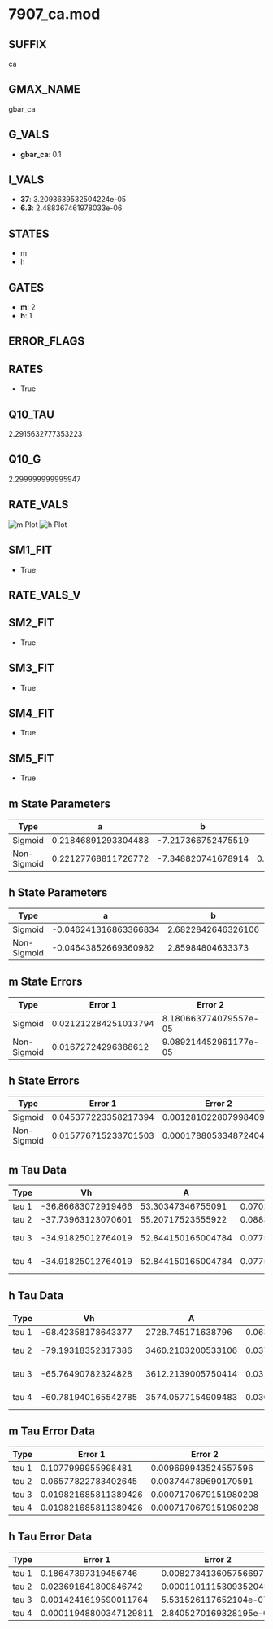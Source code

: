 # 7907_ca.mod

## SUFFIX

ca

## GMAX_NAME

gbar_ca

## G_VALS

- **gbar_ca**: 0.1

## I_VALS

- **37**: 3.2093639532504224e-05
- **6.3**: 2.488367461978033e-06

## STATES

- m
- h

## GATES

- **m**: 2
- **h**: 1

## ERROR_FLAGS


## RATES

- True

## Q10_TAU

2.2915632777353223

## Q10_G

2.299999999995947

## RATE_VALS

![m Plot](/Users/pbozelos/Dropbox/icg-Chai-Panos/supermodels/output_markdown_files/Ca/7907_ca.mod/images/m.png)
![h Plot](/Users/pbozelos/Dropbox/icg-Chai-Panos/supermodels/output_markdown_files/Ca/7907_ca.mod/images/h.png)

## SM1_FIT

- True

## RATE_VALS_V

## SM2_FIT

- True

## SM3_FIT

- True

## SM4_FIT

- True

## SM5_FIT

- True

## m State Parameters

| Type | a | b | c | d |
| --- | --- | --- | --- | --- |
| Sigmoid | 0.21846891293304488 | -7.217366752475519 |
| Non-Sigmoid | 0.22127768811726772 | -7.348820741678914 | 0.9953903667168336 | -0.003975277312220651 |

## h State Parameters

| Type | a | b | c | d |
| --- | --- | --- | --- | --- |
| Sigmoid | -0.046241316863366834 | 2.6822842646326106 |
| Non-Sigmoid | -0.04643852669360982 | 2.85984804633373 | 1.0363171655773882 | 0.01851021382919528 |

## m State Errors

| Type | Error 1 | Error 2 | Error 3 |
| --- | --- | --- | --- |
| Sigmoid | 0.021212284251013794 | 8.180663774079557e-05 | 0.013787718003144227 |
| Non-Sigmoid | 0.01672724296388612 | 9.089214452961177e-05 | 0.0108724975691912 |

## h State Errors

| Type | Error 1 | Error 2 | Error 3 |
| --- | --- | --- | --- |
| Sigmoid | 0.045377223358217394 | 0.0012810228079984096 | 0.029427721838015147 |
| Non-Sigmoid | 0.015776715233701503 | 0.00017880533487240417 | 0.010231405825558704 |

## m Tau Data

| Type | Vh | A | b1 | b2 | c1 | c2 | d1 | d2 | e1 | e2 |
| --- | --- | --- | --- | --- | --- | --- | --- | --- | --- | --- |
| tau 1 | -36.86683072919466 | 53.30347346755091 | 0.07024554550923838 | 0.10280064978724475 |
| tau 2 | -37.73963123070601 | 55.20717523555922 | 0.08834358051299819 | 0.0005286177633330105 | 0.11279115327929301 | -0.000625099568598915 |
| tau 3 | -34.91825012764019 | 52.844150165004784 | 0.07758737190178162 | 0.0006741122515833349 | 7.307791833925476e-06 | 0.15374603416244723 | -0.0023490854538108542 | 1.258564516925779e-05 |
| tau 4 | -34.91825012764019 | 52.844150165004784 | 0.07758737190178162 | 0.0006741122515833349 | 7.307791833925476e-06 | 0.0 | 0.15374603416244723 | -0.0023490854538108542 | 1.258564516925779e-05 | 0.0 |

## h Tau Data

| Type | Vh | A | b1 | b2 | c1 | c2 | d1 | d2 | e1 | e2 |
| --- | --- | --- | --- | --- | --- | --- | --- | --- | --- | --- |
| tau 1 | -98.42358178643377 | 2728.745171638796 | 0.06360092414407575 | 0.010414304223940806 |
| tau 2 | -79.19318352317386 | 3460.2103200533106 | 0.037462166625748826 | 0.00034471807161821287 | 0.022829733788607358 | -7.577503777948727e-05 |
| tau 3 | -65.76490782324828 | 3612.2139005750414 | 0.03143122474904843 | 0.00026801532585501075 | 2.4253248511689656e-06 | 0.032918731411152764 | -0.00021179757616227333 | 4.656283469653221e-07 |
| tau 4 | -60.781940165542785 | 3574.0577154909483 | 0.03030791926494409 | 0.0002981016279651792 | 3.0921855389833422e-06 | 9.19525056545097e-09 | 0.037361158862315426 | -0.0003079357718056758 | 1.157069415880525e-06 | -1.6611751075649974e-09 |

## m Tau Error Data

| Type | Error 1 | Error 2 | Error 3 |
| --- | --- | --- | --- |
| tau 1 | 0.1077999955998481 | 0.009699943524557596 | 0.07344338365675039 |
| tau 2 | 0.06577822783402645 | 0.003744789690170591 | 0.044814246941234086 |
| tau 3 | 0.019821685811389426 | 0.0007170679151980208 | 0.013504376022177597 |
| tau 4 | 0.019821685811389426 | 0.0007170679151980208 | 0.013504376022177597 |

## h Tau Error Data

| Type | Error 1 | Error 2 | Error 3 |
| --- | --- | --- | --- |
| tau 1 | 0.18647397319456746 | 0.008273413605756697 | 0.056022092365895525 |
| tau 2 | 0.023691641800846742 | 0.00011011153093520493 | 0.007117643939950194 |
| tau 3 | 0.0014241619590011764 | 5.531526117652104e-07 | 0.0004278588129181503 |
| tau 4 | 0.00011948800347129811 | 2.8405270169328195e-09 | 3.589759928642161e-05 |

